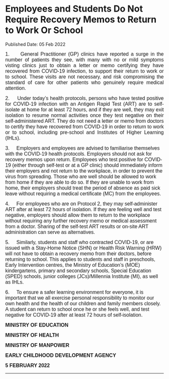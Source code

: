 <html>
    <meta http-equiv="Content-Type" content="text/html; charset=utf-8"/>
    <meta charset="utf-8"/>
    <title>Employees and Students Do Not Require Recovery Memos to Return to Work Or School</title>
    <body><h1>Employees and Students Do Not Require Recovery Memos to Return to Work Or School</h1>
    <p>Published Date: 05 Feb 2022</p> <p style="margin-left: 0in; text-align: justify;"><span style="font-size: 16px; font-family: Arial;">1.&nbsp; &nbsp; &nbsp;General Practitioner (GP) clinics have reported a surge in the number of patients they see, with many with no or mild symptoms visting clinics just to obtain a letter or memo certifying they have recovered from COVID-19 infection, to support their return to work or to school. </span><span style="font-size: 16px; font-family: Arial;">These visits are not necessary, and risk compromising the standard of care for other patients who genuinely require medical attention.</span></p> <p style="margin-left: 0in; text-align: justify;"><span style="font-size: 16px; font-family: Arial;">2.&nbsp; &nbsp; &nbsp;</span><span style="font-family: Arial; font-size: 16px; text-align: left;">Under today’s health protocols, persons who have tested positive for COVID-19 infection with an Antigen Rapid Test (ART) are to self-isolate at home for at least 72 hours, and if they are well, they may exit isolation to resume normal activities once they test negative on their self-administered ART. They do not need a letter or memo from doctors to certify they have recovered from COVID-19 in order to return to work or to school, including pre-school and Institutes of Higher Learning (IHLs).</span></p><p style="text-align: justify;"><p><span style="font-size: 16px; font-family: Arial;">3.&nbsp; &nbsp; &nbsp;</span><span style="font-family: Arial; font-size: 16px;">Employers and employees are advised to familiarise themselves with the COVID-19 health protocols. Employers should not ask for recovery memos upon return. Employees who test positive for COVID-19 (either through self-test or at a GP clinic) should immediately inform their employers and not return to the workplace, in order to prevent the virus from spreading. Those who are well should be allowed to work from home if they are able to do so. If they are unable to work from home, their employers should treat the period of absence as paid sick leave without requiring a medical certificate (MC) from the employees.</span></p></p><p style="text-align: justify;"><p><span style="font-size: 16px; font-family: Arial;">4.&nbsp; &nbsp; &nbsp;</span><span style="font-family: Arial; font-size: 16px;">For employees who are on Protocol 2, they may self-administer ART after at least 72 hours of isolation. If they are feeling well and test negative, employers should allow them to return to the workplace without requiring any further recovery memo or medical assessment from a doctor. Sharing of the self-test ART results or on-site ART administration can serve as alternatives.</span></p></p><p style="text-align: justify;"><p><span style="font-size: 16px; font-family: Arial;">5.&nbsp; &nbsp; &nbsp;</span><span style="font-family: Arial; font-size: 16px;">Similarly, students and staff who contracted COVID-19, or are issued with a Stay-Home Notice (SHN) or Health Risk Warning (HRW) will not have to obtain a recovery memo from their doctors, before returning to school. This applies to students and staff in preschools, Early Intervention centres, the Ministry of Education’s (MOE) kindergartens, primary and secondary schools, Special Education (SPED) schools, junior colleges (JCs)/Millennia Institute (MI), as well as IHLs.</span></p></p><p style="text-align: justify;"><p><span style="font-size: 16px; font-family: Arial;">6.&nbsp; &nbsp; &nbsp;</span><span style="font-family: Arial; font-size: 16px;">To ensure a safer learning environment for everyone, it is important that we all exercise personal responsibility to monitor our own health and the health of our children and family members closely. A student can return to school once he or she feels well, and test negative for COVID-19 after at least 72 hours of self-isolation.</span></p></p> <div style="padding: 0in 0in 1pt; border-top: none; border-right: none; border-bottom-width: 1pt; border-bottom-style: solid; border-left: none; text-align: justify;"> <p style="padding: 0in; border: none;"><strong style="font-family: Arial; font-size: 16px;">MINISTRY OF EDUCATION</strong><br></p> <p style="padding: 0in; border: none;"><span style="font-size: 16px; font-family: Arial;"><strong>MINISTRY OF HEALTH</strong></span></p> <p style="padding: 0in; border: none;"><span style="font-size: 16px; font-family: Arial;"><strong>MINISTRY OF MANPOWER</strong></span></p> <p style="padding: 0in; border: none;"><span style="font-size: 16px; font-family: Arial;"><strong>EARLY CHILDHOOD DEVELOPMENT AGENCY</strong></span></p> <p style="padding: 0in; border: none;"><span style="font-size: 16px; font-family: Arial;"><strong>5 FEBRUARY 2022</strong></span></p> </div></body>
</html>